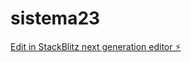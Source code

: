 # sistema23

[Edit in StackBlitz next generation editor ⚡️](https://stackblitz.com/~/github.com/hanskin1908/sistema23)